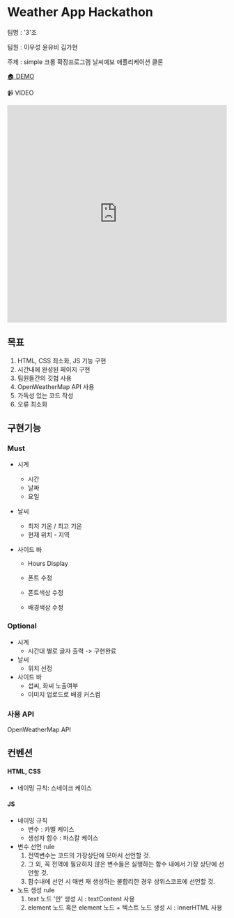 # Weather App Hackathon

팀명 : '3'조

팀원 : 이우성 윤유비 김가현

주제 : simple 크롬 확장프로그램 날씨예보 애플리케이션 클론

[🏠 DEMO](https://tinkerbell93.github.io/WeatherApp_hackathon/)

📹 VIDEO

<iframe width="100%" height="500" src="https://www.youtube.com/embed/QwLIlq60Drk" frameborder="0" allow="accelerometer; autoplay; clipboard-write; encrypted-media; gyroscope; picture-in-picture" allowfullscreen></iframe>

## 목표

1. HTML, CSS 최소화, JS 기능 구현
2. 시간내에 완성된 페이지 구현
3. 팀원들간의 깃헙 사용
4. OpenWeatherMap API 사용
5. 가독성 있는 코드 작성
6. 오류 최소화

## 구현기능

### Must

- 시계

  - 시간
  - 날짜
  - 요일

- 날씨

  - 최저 기온 / 최고 기온
  - 현재 위치 - 지역

- 사이드 바

  - Hours Display
  - 폰트 수정

  - 폰트색상 수정
  - 배경색상 수정

### Optional

- 시계
  - 시간대 별로 글자 출력 -> 구현완료
- 날씨
  - 위치 선정
- 사이드 바
  - 섭씨, 화씨 노출여부
  - 이미지 업로드로 배경 커스컴

### 사용 API

OpenWeatherMap API

## 컨벤션

#### HTML, CSS

- 네이밍 규칙: 스네이크 케이스

#### JS

- 네이밍 규칙
  - 변수 : 카멜 케이스
  - 생성자 함수 : 파스칼 케이스
- 변수 선언 rule
  1. 전역변수는 코드의 가장상단에 모아서 선언할 것.
  2. 그 외, 꼭 전역에 필요하지 않은 변수들은 실행하는 함수 내에서 가장 상단에 선언할 것.
  3. 함수내에 선언 시 매번 재 생성하는 불합리한 경우 상위스코프에 선언할 것.
- 노드 생성 rule
  1. text 노드 '만' 생성 시 : textContent 사용
  2. element 노드 혹은 element 노드 + 텍스트 노드 생성 시 : innerHTML 사용
